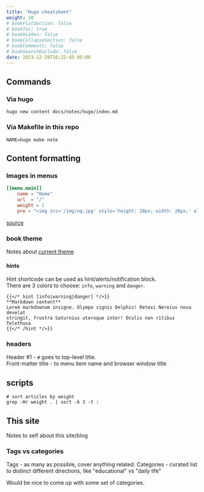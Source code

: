 ```yaml
---
title: "Hugo cheatsheet"
weight: 10
# bookFlatSection: false
# bookToc: true
# bookHidden: false
# bookCollapseSection: false
# bookComments: false
# bookSearchExclude: false
date: 2023-12-28T16:22:45-05:00
---
```


## Commands

### Via hugo

```shell
hugo new content docs/notes/hugo/index.md
```

### Via Makefile in this repo

```shell
NAME=hugo make note
```

## Content formatting

### Images in menus

```toml
[[menu.main]]
    name = "Home"
    url  = "/"
    weight = 1
    pre = "<img src='/img/og.jpg' style='height: 20px; width: 20px;' alt='test menu image'>"
```

[source](https://discourse.gohugo.io/t/images-in-menus/6094/5)

### book theme

Notes about [current theme](https://themes.gohugo.io/themes/hugo-book/)

#### hints

Hint shortcode can be used as hint/alerts/notification block.  
There are 3 colors to choose: `info`, `warning` and `danger`.

```tpl
{{</* hint [info|warning|danger] */>}}
**Markdown content**  
Lorem markdownum insigne. Olympo signis Delphis! Retexi Nereius nova develat
stringit, frustra Saturnius uteroque inter! Oculis non ritibus Telethusa
{{</* /hint */>}}
```

### headers

Header #1 -  `#` goes to top-level title.  
Front-matter title - to menu item name and browser window title

## scripts

```shell
# sort articles by weight
grep -Hr weight . | sort -k 3 -t :
```

## This site

Notes to self about this site/blog

### Tags vs categories

Tags - as many as possible, cover anything related.
Categories - curated list to distinct different directions, like "educational" vs "daily life"

Would be nice to come up with some set of categories.
